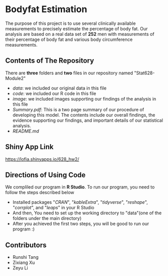 

# Bodyfat Estimation
The purpose of this project is to use several clinically available measurements to precisely estimate the percentage of body fat. Our analysis are based on a real data set of **252** men with measurements of their percentage of body fat and various body circumference measurements. 

## Contents of The Repository
There are **three** folders and **two** files in our repository named "Stat628-Module2"
- *data*: we included our original data in this file
- *code*: we included our R code in this file
- *image*: we included images supporting our findings of the analysis in this file
- *Summary.pdf*: This is a two page summary of our procedure of developing this model. The contents include our overall findings, the evidence supporting our findings, and important details of our statistical analysis. 
- *README.md*

## Shiny App Link
https://lofia.shinyapps.io/628_hw2/

## Directions of Using Code
We compliled our program in **R Studio**.
To run our program, you need to follow the steps described below
- Installed packages "*CRAN*", "*kableExtra*", "*tidyverse*", "*reshape*", "*corrplot*", and "*leaps*" in your R Studio
- And then, You need to set up the working directory to "data"(one of the folders under the main directory)
- After you achieved the first two steps, you will be good to run our program :)

## Contributors
- Runshi Tang
- Zixiang Xu
- Zeyu Li

